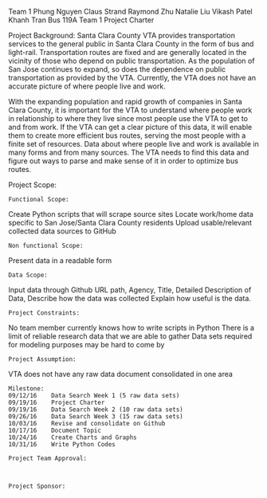 Team 1
Phung Nguyen
Claus Strand
Raymond Zhu
Natalie Liu 
Vikash Patel 
Khanh Tran
Bus 119A Team 1 Project Charter

Project Background: 
Santa Clara County VTA provides transportation services to the general public in Santa Clara County in the form of bus and light-rail. Transportation routes are fixed and are generally located in the vicinity of those who depend on public transportation. As the population of San Jose continues to expand, so does the dependence on public transportation as provided by the VTA. Currently, the VTA does not have an accurate picture of where people live and work.

With the expanding population and rapid growth of companies in Santa Clara County, it is important for the VTA to understand where people work in relationship to where they live since most people use the VTA to get to and from work.  If the VTA can get a clear picture of this data, it will enable them to create more efficient bus routes, serving the most people with a finite set of resources. Data about where people live and work is available in many forms and from many sources. The VTA needs to find this data and figure out ways to parse and make sense of it in order to optimize bus routes.

Project Scope: 
	
	Functional Scope:
Create Python scripts that will scrape source sites
Locate work/home data specific to San Jose/Santa Clara County residents
Upload usable/relevant collected data sources to GitHub

	Non functional Scope: 
Present data in a readable form

	Data Scope: 
Input data through Github
URL path, Agency, Title, Detailed Description of Data, Describe how the data was collected
Explain how useful is the data.

	Project Constraints: 
No team member currently knows how to write scripts in Python
There is a limit of reliable research data that we are able to gather
Data sets required for modeling purposes may be hard to come by

	Project Assumption: 
VTA does not have any raw data document consolidated in one area


	Milestone:
	09/12/16	Data Search Week 1 (5 raw data sets)
	09/19/16	Project Charter 
	09/19/16	Data Search Week 2 (10 raw data sets)
	09/26/16	Data Search Week 3 (15 raw data sets)
	10/03/16	Revise and consolidate on Github
	10/17/16	Document Topic
	10/24/16	Create Charts and Graphs
	10/31/16	Write Python Codes

	Project Team Approval: 



	Project Sponsor: 



